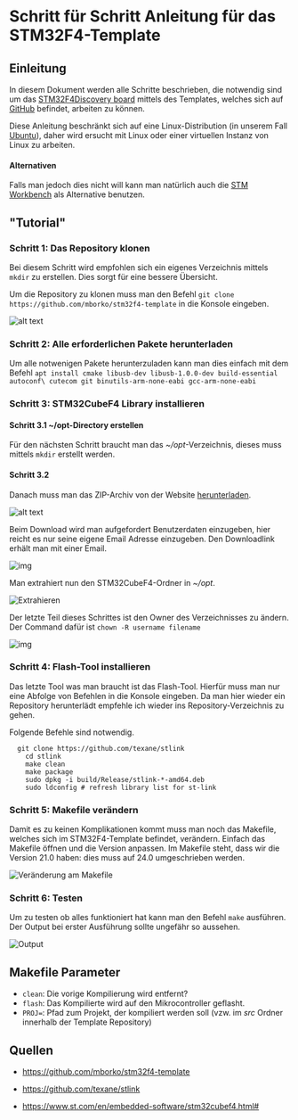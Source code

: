 # Schritt für Schritt Anleitung für das STM32F4-Template

## Einleitung

In diesem Dokument werden alle Schritte beschrieben, die notwendig sind um das [STM32F4Discovery board](https://www.st.com/en/evaluation-tools/stm32f4discovery.html#sw-tools-scroll) mittels des Templates, welches sich auf [GitHub](https://github.com/mborko/stm32f4-template) befindet, arbeiten zu können. 

Diese Anleitung beschränkt sich auf eine Linux-Distribution (in unserem Fall [Ubuntu](https://ubuntu.com/)), daher wird ersucht mit Linux oder einer virtuellen Instanz von Linux zu arbeiten.

#### Alternativen

Falls man jedoch dies nicht will kann man natürlich auch die [STM Workbench](https://www.st.com/en/evaluation-tools/stm32f4discovery.html#sw-tools-scroll) als Alternative benutzen. 

## "Tutorial"

### Schritt 1: Das Repository klonen

Bei diesem Schritt wird empfohlen sich ein eigenes Verzeichnis mittels `mkdir` zu erstellen. Dies sorgt für eine bessere Übersicht.

Um die Repository zu klonen muss man den Befehl `git clone https://github.com/mborko/stm32f4-template` in die Konsole eingeben.

![alt text](https://i.gyazo.com/6a8e503540638f0e0a0c45e4f69d3085.png "Konsolenbefehle für den ersten Schritt")

### Schritt 2: Alle erforderlichen Pakete herunterladen

Um alle notwenigen Pakete herunterzuladen kann man dies einfach mit dem Befehl `
apt install cmake libusb-dev libusb-1.0.0-dev build-essential autoconf\
     cutecom git binutils-arm-none-eabi gcc-arm-none-eabi
`

### Schritt 3: STM32CubeF4 Library installieren

#### Schritt 3.1 ~/opt-Directory erstellen

Für den nächsten Schritt braucht man das *~/opt*-Verzeichnis, dieses muss mittels `mkdir` erstellt werden.
#### Schritt 3.2
Danach muss man das ZIP-Archiv von der Website [herunterladen](https://www.st.com/en/embedded-software/stm32cubef4.html#). 

![alt text](https://i.gyazo.com/1e8f3ba671040f60ab8f4cee1446c989.png "Der Download")

Beim Download wird man aufgefordert Benutzerdaten einzugeben, hier reicht es nur seine eigene Email Adresse einzugeben. Den Downloadlink erhält man mit einer Email.

![img](https://i.gyazo.com/6d3343f34a63589a9976e51b6ec71aa8.png "Die Aufforderung seine Daten einzugeben")

Man extrahiert nun den STM32CubeF4-Ordner in *~/opt*.

![Extrahieren](https://i.imgur.com/bW57UEX.gif)

Der letzte Teil dieses Schrittes ist den Owner des Verzeichnisses zu ändern. Der Command dafür ist `chown -R username filename`

![img](https://i.gyazo.com/b62af3522361138ea991102377fb3a16.png)

### Schritt 4: Flash-Tool installieren

Das letzte Tool was man braucht ist das Flash-Tool. Hierfür muss man nur eine Abfolge von Befehlen in die Konsole eingeben. Da man hier wieder ein Repository herunterlädt empfehle ich wieder ins Repository-Verzeichnis zu gehen.

Folgende Befehle sind notwendig.

```
  git clone https://github.com/texane/stlink  
    cd stlink  
    make clean  
    make package  
    sudo dpkg -i build/Release/stlink-*-amd64.deb  
    sudo ldconfig # refresh library list for st-link  
```

### Schritt 5: Makefile verändern

Damit es zu keinen Komplikationen kommt muss man noch das Makefile, welches sich im STM32F4-Template befindet, verändern. Einfach das Makefile öffnen und die Version anpassen. Im Makefile steht, dass wir die Version 21.0 haben: dies muss auf 24.0 umgeschrieben werden.

![Veränderung am Makefile](https://i.imgur.com/TrIyqRw.gif)

### Schritt 6: Testen

Um zu testen ob alles funktioniert hat kann man den Befehl `make` ausführen. Der Output bei erster Ausführung sollte ungefähr so aussehen.

![Output](https://i.gyazo.com/30fb943113c6e4506b1f288ef14d2f36.png)



## Makefile Parameter

* `clean`: Die vorige Kompilierung wird entfernt?
* `flash`: Das Kompilierte wird auf den Mikrocontroller geflasht.
* `PROJ=`: Pfad zum Projekt, der kompiliert werden soll (vzw. im *src* Ordner innerhalb der Template Repository)

## Quellen

* https://github.com/mborko/stm32f4-template

* https://github.com/texane/stlink
* https://www.st.com/en/embedded-software/stm32cubef4.html#













